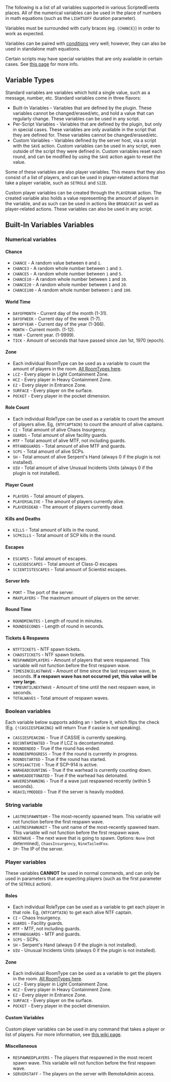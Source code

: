 The following is a list of all variables supported in various ScriptedEvents places. All of the numerical variables can be used in the place of numbers in math equations (such as the `LIGHTSOFF` duration parameter).

Variables must be surrounded with curly braces (eg. `{CHANCE}`) in order to work as expected.

Variables can be paired with [conditions](https://github.com/Thundermaker300/ScriptedEvents/wiki/Conditions) very well; however, they can also be used in standalone math equations.

Certain scripts may have special variables that are only available in certain cases. See [this page](https://github.com/Thundermaker300/ScriptedEvents/wiki/Per-Script-Variables) for more info.

## Variable Types
Standard variables are variables which hold a single value, such as a message, number, etc. Standard variables come in three flavors:
* Built-In Variables - Variables that are defined by the plugin. These variables cannot be changed/erased/etc, and hold a value that can regularly change. These variables can be used in any script.
* Per-Script Variables - Variables that are defined by the plugin, but only in special cases. These variables are only available in the script that they are defined for. These variables cannot be changed/erased/etc.
* Custom Variables - Variables defined by the server host, via a script with the `SAVE` action. Custom variables can be used in any script, even outside of the script they were defined in. Custom variables reset each round, and can be modified by using the `SAVE` action again to reset the value.

Some of these variables are also player variables. This means that they also consist of a list of players, and can be used in player-related actions that take a player variable, such as `SETROLE` and `SIZE`.

Custom player variables can be created through the `PLAYERVAR` action. The created variable also holds a value representing the amount of players in the variable, and as such can be used in actions like `BROADCAST` as well as player-related actions. These variables can also be used in any script.

## Built-In Variables Variables
### Numerical variables
#### Chance
* `CHANCE` - A random value between `0` and `1`.
* `CHANCE3` - A random whole number between `1` and `3`.
* `CHANCE5` - A random whole number between `1` and `5`.
* `CHANCE10` - A random whole number between `1` and `10`.
* `CHANCE20` - A random whole number between `1` and `20`.
* `CHANCE100` - A random whole number between `1` and `100`.

#### World Time
* `DAYOFMONTH` - Current day of the month (1-31).
* `DAYOFWEEK` - Current day of the week (1-7).
* `DAYOFYEAR` - Current day of the year (1-366).
* `MONTH` - Current month. (1-12).
* `YEAR` - Current year. (1-9999).
* `TICK` - Amount of seconds that have passed since Jan 1st, 1970 (epoch).

#### Zone
* Each individual RoomType can be used as a variable to count the amount of players in the room. [All RoomTypes here](https://exiled-team.github.io/EXILED/api/Exiled.API.Enums.RoomType.html).
* `LCZ` - Every player in Light Containment Zone.
* `HCZ` - Every player in Heavy Containment Zone.
* `EZ` - Every player in Entrance Zone.
* `SURFACE` - Every player on the surface.
* `POCKET` - Every player in the pocket dimension.

#### Role Count
* Each individual RoleType can be used as a variable to count the amount of players alive. Eg, `{NTFCAPTAIN}` to count the amount of alive captains.
* `CI` - Total amount of alive Chaos Insurgency.
* `GUARDS` - Total amount of alive facility guards.
* `MTF` - Total amount of alive MTF, not including guards.
* `MTFANDGUARDS` - Total amount of alive MTF and guards.
* `SCPS` - Total amount of alive SCPs.
* `SH` - Total amount of alive Serpent's Hand (always 0 if the plugin is not installed).
* `UIU` - Total amount of alive Unusual Incidents Units (always 0 if the plugin is not installed).

#### Player Count
* `PLAYERS` - Total amount of players.
* `PLAYERSALIVE` - The amount of players currently alive.
* `PLAYERSDEAD` - The amount of players currently dead.

#### Kills and Deaths
* `KILLS` - Total amount of kills in the round.
* `SCPKILLS` - Total amount of SCP kills in the round.

#### Escapes
* `ESCAPES` - Total amount of escapes.
* `CLASSDESCAPES` - Total amount of Class-D escapes
* `SCIENTISTESCAPES` - Total amount of Scientist escapes.

#### Server Info
* `PORT` - The port of the server.
* `MAXPLAYERS` - The maximum amount of players on the server.

#### Round Time
* `ROUNDMINUTES` - Length of round in minutes.
* `ROUNDSECONDS` - Length of round in seconds.

#### Tickets & Respawns
* `NTFTICKETS` - NTF spawn tickets.
* `CHAOSTICKETS` - NTF spawn tickets.
* `RESPAWNEDPLAYERS` - Amount of players that were respawned. This variable will not function before the first respawn wave.
* `TIMESINCELASTWAVE` - Amount of time since the last respawn wave, in seconds. **If a respawn wave has not occurred yet, this value will be very large.**
* `TIMEUNTILNEXTWAVE` - Amount of time until the next respawn wave, in seconds.
* `TOTALWAVES` - Total amount of respawn waves.

### Boolean variables
Each variable below supports adding an `!` before it, which flips the check (Eg. `{!CASSIESPEAKING}` will return True if cassie is *not* speaking).
* `CASSIESPEAKING` - True if CASSIE is currently speaking.
* `DECONTAMINATED` - True if LCZ is decontaminated.
* `ROUNDENDED` - True if the round has ended.
* `ROUNDINPROGRESS` - True if the round is currently in progress.
* `ROUNDSTARTED` - True if the round has started.
* `SCP914ACTIVE` - True if SCP-914 is active.
* `WARHEADCOUNTING` - True if the warhead is currently counting down.
* `WARHEADDETONATED` - True if the warhead has detonated.
* `WAVERESPAWNING` - True if a wave just respawned recently (within 5 seconds).
* `HEAVILYMODDED` - True if the server is heavily modded.

### String variable
* `LASTRESPAWNTEAM` - The most-recently spawned team. This variable will not function before the first respawn wave.
* `LASTRESPAWNUNIT` - The unit name of the most-recently spawned team. This variable will not function before the first respawn wave.
* `NEXTWAVE` - The next wave that is going to spawn. Options: `None` (not determined), `ChaosInsurgency`, `NineTailedFox`.
* `IP`- The IP of the server.

### Player variables
These variables __CANNOT__ be used in normal commands, and can only be used in parameters that are expecting players (such as the first parameter of the `SETROLE` action).

#### Roles
* Each individual RoleType can be used as a variable to get each player in that role. Eg, `{NTFCAPTAIN}` to get each alive NTF captain.
* `CI` - Chaos Insurgency.
* `GUARDS` - Facility guards.
* `MTF` - MTF, not including guards.
* `MTFANDGUARDS` - MTF and guards.
* `SCPS` - SCPs.
* `SH` - Serpent's Hand (always 0 if the plugin is not installed).
* `UIU` - Unusual Incidents Units (always 0 if the plugin is not installed).

#### Zone
* Each individual RoomType can be used as a variable to get the players in the room. [All RoomTypes here](https://exiled-team.github.io/EXILED/api/Exiled.API.Enums.RoomType.html).
* `LCZ` - Every player in Light Containment Zone.
* `HCZ` - Every player in Heavy Containment Zone.
* `EZ` - Every player in Entrance Zone.
* `SURFACE` - Every player on the surface.
* `POCKET` - Every player in the pocket dimension.

#### Custom Variables
Custom player variables can be used in any command that takes a player or list of players. For more information, see [this wiki page](https://github.com/Thundermaker300/ScriptedEvents/wiki/Saving-Variables).

#### Miscellaneous
* `RESPAWNEDPLAYERS` - The players that respawned in the most recent spawn wave. This variable will not function before the first respawn wave.
* `SERVERSTAFF` - The players on the server with RemoteAdmin access.